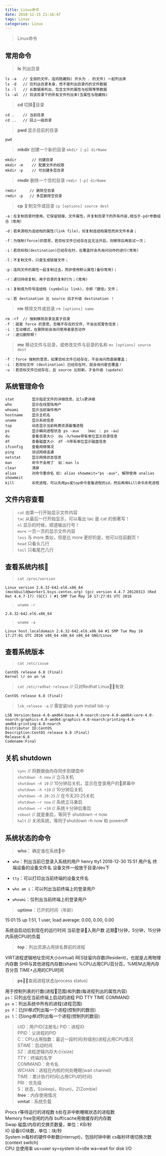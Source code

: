 ```yaml
---
title: Linux命令
date: 2018-12-15 21:16:47
tags: Linux
categories: Linux
---
```


> Linux命令

<!-- more -->

## 常用命令

> **ls** 列出目录

```shell
ls -a   // 全部的文件，连同隐藏档( 开头为 . 的文件) 一起列出来
ls -d   // 仅列出目录本身，而不是列出目录内的文件数据
ls -l   // 长数据串列出，包含文件的属性与权限等等数据
ls -al  // 将该目录下的所有文件列出来(含属性与隐藏档)
```

> **cd** 切换目录

```shell
cd .    // 当前目录
cd ..   // 回上一级目录
```

> **pwd** 显示目前的目录  

```shell
pwd
```

> **mkdir** 创建一个新的目录 `mkdir [-p] dirName`

```shell
mkdir       // 创建目录
mkdir -m    // 配置文件的权限
mkdir -p    // 可创建多层目录
```

> **rmdir** 删除一个空的目录 `rmdir [-p] dirName`

```shell
rmdir      // 删除空目录
rmdir -p   // 多层删除空目录
```

> **cp** 复制文件或目录 `cp [options] source dest`

```options
-a：在复制目录时使用，它保留链接、文件属性，并复制目录下的所有内容,相当于-pdr参数组合（常用）

-d：若来源档为连结档的属性(link file)，则复制连结档属性而非文件本身；

-f：为强制(force)的意思，若目标文件已经存在且无法开启，则移除后再尝试一次；

-i：若目标档(destination)已经存在时，在覆盖时会先询问动作的进行(常用)

-l：不复制文件，只是生成链接文件；

-p：连同文件的属性一起复制过去，而非使用默认属性(备份常用)；

-r：递归持续复制，用于目录的复制行为；(常用)

-s：复制成为符号连结档 (symbolic link)，亦即『捷径』文件；

-u：若 destination 比 source 旧才升级 destination ！
```

> **rm** 移除文件或目录 `rm [options] name`

```shell
rm -rf  // 强制移除目录及其子目录
-f ：就是 force 的意思，忽略不存在的文件，不会出现警告信息；
-i ：互动模式，在删除前会询问使用者是否动作
-r ：递归删除啊！
```

> **mv** 移动文件与目录，或修改文件与目录的名称 `mv [options] source dest`

```shell
-f ：force 强制的意思，如果目标文件已经存在，不会询问而直接覆盖；
-i ：若目标文件 (destination) 已经存在时，就会询问是否覆盖！
-u ：若目标文件已经存在，且 source 比较新，才会升级 (update)
```

## 系统管理命令

```shell
stat        显示指定文件的详细信息，比ls更详细
who         显示在线登陆用户
whoami      显示当前操作用户
hostname    显示主机名
uname       显示系统信息
top         动态显示当前耗费资源最懂进程
ps          显示瞬间进程状态 ps -aux   （mac ： ps -au）
du          查看目录大小  du -h/home带有单位显示目录信息
df          查看磁盘大小  df -h带有单位显示磁盘信息 
ifconfig    查看网络情况
ping        测试网络连通
netstat     显示网络状态信息
man         命令不会用了  如：man ls
clear       清屏
alias       对命令重命名 如: alias showmeit="ps -aux", 解除使用 unalias showmeit
kill        杀死进程，可以先用ps或top命令查看进程的id，然后再用kill命令杀死进程
```

## 文件内容查看

> `cat`  由第一行开始显示文件内容  
`tac`  从最后一行开始显示，可以看出 tac 是 cat 的倒著写！  
`nl`   显示的时候，顺道输出行号！  
`more` 一页一页的显示文件内容  
`less` 与 more 类似，但是比 more 更好的是，他可以往前翻页！  
`head` 只看头几行  
`tail` 只看尾巴几行

## 查看系统内核

> `cat /proc/version`

```shell
Linux version 2.6.32-642.el6.x86_64 (mockbuild@worker1.bsys.centos.org) (gcc version 4.4.7 20120313 (Red Hat 4.4.7-17) (GCC) ) #1 SMP Tue May 10 17:27:01 UTC 2016
```

> `uname -r`

```shell
2.6.32-642.el6.x86_64
```

> `uname -a`

```shell
Linux host.localdomain 2.6.32-642.el6.x86_64 #1 SMP Tue May 10 17:27:01 UTC 2016 x86_64 x86_64 x86_64 GNU/Linux
```

## 查看系统版本

> `cat /etc/issue`

```shell
CentOS release 6.8 (Final)
Kernel \r on an \m
```

> `cat /etc/redhat-release` // 只对Redhat Linux有效

```shell
CentOS release 6.8 (Final)
```

> `lsb_release -a` // 需安装lsb  yum install lsb –y

```shell
LSB Version:base-4.0-amd64:base-4.0-noarch:core-4.0-amd64:core-4.0-noarch:graphics-4.0-amd64:graphics-4.0-noarch:printing-4.0-amd64:printing-4.0-noarch
Distributor ID:CentOS
Description:CentOS release 6.8 (Final)
Release:6.8
Codename:Final
```

## 关机 shutdown

> `sync`  // 将数据由内存同步到硬盘中  
`shutdown -h new`  // 立马关机  
`shutdown –h 10`  // 10分钟后关机，显示在登录用户的屏幕中  
`shutdown –h +10`  // 10分钟后关机  
`shutdown –h 20:25`  // 在今天20:25关机  
`shutdown –r now`  // 系统立马重启  
`shutdown –r +10`  // 系统十分钟后重启  
`reboot`  // 就是重启，等同于 shutdown –r now  
`halt`  // 关闭系统，等同于shutdown –h now 和 poweroff

## 系统状态的命令

> **who**： 确定谁在系统中

* `who`：列出当前已登录入系统的用户
henry  tty1  2018-12-30 15:51
用户名  终端设备的设备文件名
设备文件一般放于目录/dev下

* `tty`：可以打印出当前终端的设备文件名
* `who am i`：可以列出当前终端上的登录用户
* `whoami`：仅列出当前终端上的登录用户

> **uptime**：已开机时间（年龄）

15:01:15 up 1:51, 1 user, load average: 0.00, 0.00, 0.00

系统自启动后到现在的运行时间
当前登录入用户数
近期1分钟，5分钟，15分钟内系统CPU的负载

> **top**：列出资源占用排名靠前的进程

VIRT进程逻辑地址空间大小(virtual)
RES驻留内存数(Resident)，也就是占用物理内存数
SHR与其他进程内存数(share)
%CPU占用CPU百分百，%MEM占用内存百分百
TIME+占用的CPU时间

> **ps**：查阅进程状态(process status)

用于控制列表的行数(进程范围)和列数(每进程列出的属性内容)  
`ps`：只列出在当前终端上启动的进程 PID TTY TIME COMMAND  
`ps e`：列出系统中所有的进程(进程范围)  
`ps f`：已*fill格式*列出每一个进程(控制列的数目)  
`ps l`：已*long格式*列出每一个进程(控制列的数目)

> UID：用户ID(注册名)
PID：进程ID  
PPID：父进程的PID  
C：CPU占用指数：最近一段时间(秒级别)进程占用CPU情况  
STIME：启动时间  
SZ：进程逻辑内存大小(size)  
TTY：终端的名字  
COMMAND：命令名  
WCHAN：进程在内核的何处睡眠(wait channel)  
TIME：累计执行时间(占用CPU的时间)  
PRI：优先级  
S：状态，S(sleep)，R(run)，Z(Zombie)  
> **free**：内存使用情况  
> **vmtat**：系统负载

Procs r等待运行的进程数 b处在非中断睡眠状态的进程数  
Memory free空闲的内存 buff/cache用做缓存的内存数  
Swap 磁盘/内存的交换页数量，单位：KB/秒  
IO 设备I/O块数，单位：块/秒  
System in每秒的硬件中断数(interrupt)，包括时钟中断 cs每秒环境切换次数(context switch)  
CPU 总使用率 us=user sy=system id=idle wa=wait for disk I/O
